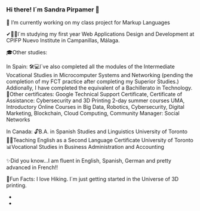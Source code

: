 ### Hi there! I´m Sandra Pirpamer 👋
🔭 I’m currently working on my class project for Markup Languages

<!--
**spir611/spir611** is a ✨ _special_ ✨ repository because its `README.md` (this file) appears on your GitHub profile. -->

✔👩‍🎓I´m studying my first year Web Applications Design and Development at CPIFP Nuevo Institute in Campanillas, Málaga.


🎓Other studies:

In Spain:
🛠💻I´ve also completed all the modules of the Intermediate Vocational Studies in Microcomputer Systems and Networking (pending the completion of my FCT practice after completing my Superior Studies.) Addionally, I have completed the equivalent of a Bachillerato in Technology.
📜Other certificates: Google Technical Support Certificate, Certificate of Assistance: Cybersecurity and 3D Printing 2-day summer courses UMA, Introductory Online Courses in Big Data, Robotics, Cybersecurity, Digital Marketing, Blockchain, Cloud Computing, Community Manager: Social Networks

In Canada:
🔓B.A. in Spanish Studies and Linguistics University of Toronto
👩‍🏫Teaching English as a Second Language Certificate University of Toronto
📊Vocational Studies in Business Administration and Accounting 



✨Did you know...I am fluent in English, Spanish, German and pretty advanced in French!!

🎉Fun Facts:  I love Hiking. I´m just getting started in the Universe of 3D printing. 


- 
  
- 
